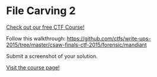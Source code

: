 # File Carving 2

[Check out our free CTF Course!](https://academy.hoppersroppers.org/mod/page/view.php?id=574) 

Follow this walkthrough: <https://github.com/ctfs/write-ups-2015/tree/master/csaw-finals-ctf-2015/forensic/mandiant>

Submit a screenshot of your solution. 

[Visit the course page!](https://academy.hoppersroppers.org/mod/assign/view.php?id=574) 
